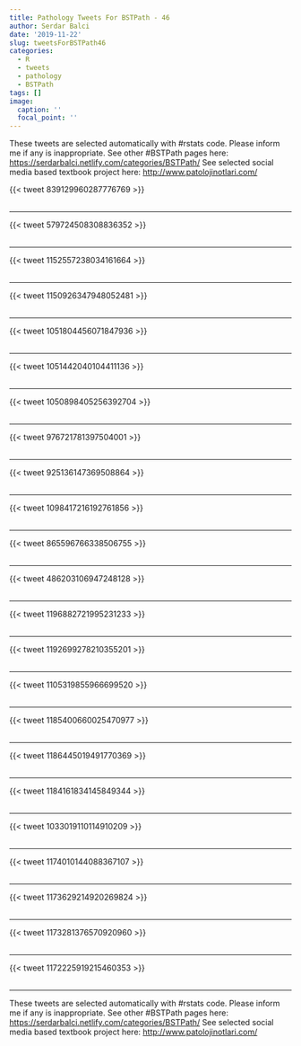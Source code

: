 ```yaml
---
title: Pathology Tweets For BSTPath - 46
author: Serdar Balci
date: '2019-11-22'
slug: tweetsForBSTPath46
categories:
  - R
  - tweets
  - pathology
  - BSTPath
tags: []
image:
  caption: ''
  focal_point: ''
---
```



These tweets are selected automatically with #rstats code. Please inform me if any is inappropriate.
See other #BSTPath pages here: https://serdarbalci.netlify.com/categories/BSTPath/ 
See selected social media based textbook project here: http://www.patolojinotlari.com/

{{< tweet 839129960287776769 >}}
<br>
<br>
<hr>
{{< tweet 579724508308836352 >}}
<br>
<br>
<hr>
{{< tweet 1152557238034161664 >}}
<br>
<br>
<hr>
{{< tweet 1150926347948052481 >}}
<br>
<br>
<hr>
{{< tweet 1051804456071847936 >}}
<br>
<br>
<hr>
{{< tweet 1051442040104411136 >}}
<br>
<br>
<hr>
{{< tweet 1050898405256392704 >}}
<br>
<br>
<hr>
{{< tweet 976721781397504001 >}}
<br>
<br>
<hr>
{{< tweet 925136147369508864 >}}
<br>
<br>
<hr>
{{< tweet 1098417216192761856 >}}
<br>
<br>
<hr>
{{< tweet 865596766338506755 >}}
<br>
<br>
<hr>
{{< tweet 486203106947248128 >}}
<br>
<br>
<hr>
{{< tweet 1196882721995231233 >}}
<br>
<br>
<hr>
{{< tweet 1192699278210355201 >}}
<br>
<br>
<hr>
{{< tweet 1105319855966699520 >}}
<br>
<br>
<hr>
{{< tweet 1185400660025470977 >}}
<br>
<br>
<hr>
{{< tweet 1186445019491770369 >}}
<br>
<br>
<hr>
{{< tweet 1184161834145849344 >}}
<br>
<br>
<hr>
{{< tweet 1033019110114910209 >}}
<br>
<br>
<hr>
{{< tweet 1174010144088367107 >}}
<br>
<br>
<hr>
{{< tweet 1173629214920269824 >}}
<br>
<br>
<hr>
{{< tweet 1173281376570920960 >}}
<br>
<br>
<hr>
{{< tweet 1172225919215460353 >}}
<br>
<br>
<hr>


These tweets are selected automatically with #rstats code. Please inform me if any is inappropriate.
See other #BSTPath pages here: https://serdarbalci.netlify.com/categories/BSTPath/ 
See selected social media based textbook project here: http://www.patolojinotlari.com/
